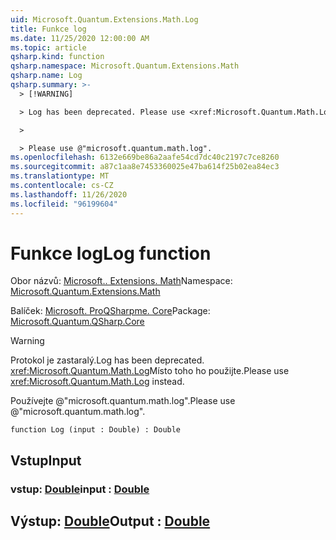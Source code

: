 ```yaml
---
uid: Microsoft.Quantum.Extensions.Math.Log
title: Funkce log
ms.date: 11/25/2020 12:00:00 AM
ms.topic: article
qsharp.kind: function
qsharp.namespace: Microsoft.Quantum.Extensions.Math
qsharp.name: Log
qsharp.summary: >-
  > [!WARNING]

  > Log has been deprecated. Please use <xref:Microsoft.Quantum.Math.Log> instead.

  >

  > Please use @"microsoft.quantum.math.log".
ms.openlocfilehash: 6132e669be86a2aafe54cd7dc40c2197c7ce8260
ms.sourcegitcommit: a87c1aa8e7453360025e47ba614f25b02ea84ec3
ms.translationtype: MT
ms.contentlocale: cs-CZ
ms.lasthandoff: 11/26/2020
ms.locfileid: "96199604"
---
```

# <a name="log-function"></a><span data-ttu-id="679b4-102">Funkce log</span><span class="sxs-lookup"><span data-stu-id="679b4-102">Log function</span></span>

<span data-ttu-id="679b4-103">Obor názvů: [Microsoft.. Extensions. Math](xref:Microsoft.Quantum.Extensions.Math)</span><span class="sxs-lookup"><span data-stu-id="679b4-103">Namespace: [Microsoft.Quantum.Extensions.Math](xref:Microsoft.Quantum.Extensions.Math)</span></span>

<span data-ttu-id="679b4-104">Balíček: [Microsoft. ProQSharpme. Core](https://nuget.org/packages/Microsoft.Quantum.QSharp.Core)</span><span class="sxs-lookup"><span data-stu-id="679b4-104">Package: [Microsoft.Quantum.QSharp.Core](https://nuget.org/packages/Microsoft.Quantum.QSharp.Core)</span></span>


> [!WARNING]
> <span data-ttu-id="679b4-105">Protokol je zastaralý.</span><span class="sxs-lookup"><span data-stu-id="679b4-105">Log has been deprecated.</span></span> <span data-ttu-id="679b4-106"><xref:Microsoft.Quantum.Math.Log>Místo toho ho použijte.</span><span class="sxs-lookup"><span data-stu-id="679b4-106">Please use <xref:Microsoft.Quantum.Math.Log> instead.</span></span>
>
> <span data-ttu-id="679b4-107">Používejte @"microsoft.quantum.math.log".</span><span class="sxs-lookup"><span data-stu-id="679b4-107">Please use @"microsoft.quantum.math.log".</span></span>



```qsharp
function Log (input : Double) : Double
```


## <a name="input"></a><span data-ttu-id="679b4-108">Vstup</span><span class="sxs-lookup"><span data-stu-id="679b4-108">Input</span></span>

### <a name="input--double"></a><span data-ttu-id="679b4-109">vstup: [Double](xref:microsoft.quantum.lang-ref.double)</span><span class="sxs-lookup"><span data-stu-id="679b4-109">input : [Double](xref:microsoft.quantum.lang-ref.double)</span></span>





## <a name="output--double"></a><span data-ttu-id="679b4-110">Výstup: [Double](xref:microsoft.quantum.lang-ref.double)</span><span class="sxs-lookup"><span data-stu-id="679b4-110">Output : [Double](xref:microsoft.quantum.lang-ref.double)</span></span>

